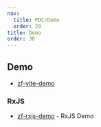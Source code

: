 ```yaml
---
nav:
  title: POC/Demo
  order: 20
title: Demo
order: 30
---
```


## Demo

- [zf-vite-demo](https://github.com/weisuoke/zf-vite-demo)

### RxJS

- [zf-rxjs-demo](https://github.com/weisuoke/zf-rxjs-demo) - RxJS Demo


